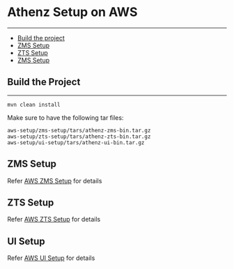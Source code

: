 # Athenz Setup on AWS
------------------
- [Build the project](##-build-the-projet)
- [ZMS Setup](##-zms-setup)
- [ZTS Setup](##-zms-setup)
- [ZMS Setup](##-zms-setup)

## Build the Project
-----------------
`mvn clean install`

Make sure to have the following tar files:

```
aws-setup/zms-setup/tars/athenz-zms-bin.tar.gz
aws-setup/zts-setup/tars/athenz-zts-bin.tar.gz
aws-setup/ui-setup/tars/athenz-ui-bin.tar.gz
```

## ZMS Setup

Refer [AWS ZMS Setup](aws_zms_setup.md) for details

## ZTS Setup

Refer [AWS ZTS Setup](aws_zts_setup.md) for details

## UI Setup

Refer [AWS UI Setup](aws_ui_setup.md) for details

